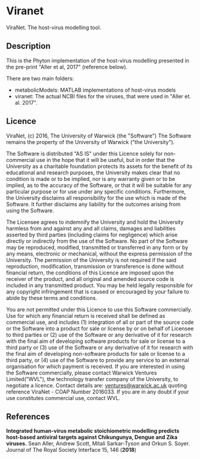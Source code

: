 # Viranet
ViraNet. The host-virus modelling tool.

## Description
This is the Phyton implementation of the host-virus modelling presented in the pre-print "Aller et al, 2017" (reference below).

There are two main folders:
* metabolicModels: MATLAB implementations of host-virus models
* viranet: The actual NCBI files for the viruses, that were used in "Aller et. al. 2017".

## Licence

ViraNet, (c) 2016, The University of Warwick (the "Software")    The Software remains the property of the University of Warwick ("the University"). 


The Software is distributed "AS IS" under this Licence solely for non-commercial use in the hope that it will be useful, but in order that the University as a charitable foundation protects its assets for the benefit of its educational and research purposes, the University makes clear that no condition is made or to be implied, nor is any warranty given or to be implied, as to the accuracy of the Software, or that it will be suitable for any particular purpose or for use under any specific conditions. Furthermore, the University disclaims all responsibility for the use which is made of the Software. It further disclaims any liability for the outcomes arising from using the Software. 


The Licensee agrees to indemnify the University and hold the University harmless from and against any and all claims, damages and liabilities asserted by third parties (including claims for negligence) which arise directly or indirectly from the use of the Software.    No part of the Software may be reproduced, modified, transmitted or transferred in any form or by any means, electronic or mechanical, without the express permission of the University. The permission of the University is not required if the said reproduction, modification, transmission or transference is done without financial return, the conditions of this Licence are imposed upon the receiver of the product, and all original and amended source code is included in any transmitted product. You may be held legally responsible for any copyright infringement that is caused or encouraged by your failure to abide by these terms and conditions.  


You are not permitted under this Licence to use this Software commercially. Use for which any financial return is received shall be defined as commercial use, and includes (1) integration of all or part of the source code or the Software into a product for sale or license by or on behalf of Licensee to third parties or (2) use of the Software or any derivative of it for research with the final aim of developing software products for sale or license to a third party or (3) use of the Software or any derivative of it for research with the final aim of developing non-software products for sale or license to a third party, or (4) use of the Software to provide any service to an external organisation for which payment is received. If you are interested in using the Software commercially, please contact Warwick Ventures Limited("WVL"), the technology transfer company of the University, to negotiate a licence. Contact details are: ventures@warwick.ac.uk quoting reference ViraNet - COAP Number 2016033. If you are in any doubt if your use constitutes commercial use, contact WVL.

## References
**Integrated human-virus metabolic stoichiometric modelling predicts host-based antiviral targets against Chikungunya, Dengue and Zika viruses.** Sean Aller, Andrew Scott, Mitali Sarkar-Tyson and Orkun S. Soyer. Journal of The Royal Society Interface 15, 146 (**2018**)
